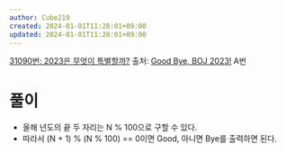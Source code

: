 ```yaml
---
author: Cube219
created: 2024-01-01T11:28:01+09:00
updated: 2024-01-01T11:28:01+09:00
---
```


[31090번: 2023은 무엇이 특별할까?](https://www.acmicpc.net/problem/31090)
출처: [Good Bye, BOJ 2023!](https://www.acmicpc.net/category/detail/4089) A번

# 풀이

* 올해 년도의 끝 두 자리는 N % 100으로 구할 수 있다.
* 따라서 (N + 1) % (N % 100) == 0이면 Good, 아니면 Bye를 출력하면 된다.
